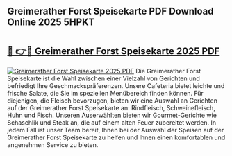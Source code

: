 ## Greimerather Forst Speisekarte PDF Download Online 2025 5HPKT

# <h2><a href="http://gc9th8q.nevu.top/?p=Greimerather+Forst+Speisekarte">🔗 👉🔴 Greimerather Forst Speisekarte 2025 PDF</a></h2>

[![Greimerather Forst Speisekarte 2025 PDF](https://i.imgur.com/dBaPXMq.png)](http://gc9th8q.nevu.top/?p=Greimerather+Forst+Speisekarte)
Die Greimerather Forst Speisekarte ist die Wahl zwischen einer Vielzahl von Gerichten und befriedigt Ihre Geschmackspräferenzen. Unsere Cafeteria bietet leichte und frische Salate, die Sie im speziellen Menübereich finden können. Für diejenigen, die Fleisch bevorzugen, bieten wir eine Auswahl an Gerichten auf der Greimerather Forst Speisekarte an: Rindfleisch, Schweinefleisch, Huhn und Fisch. Unseren Auserwählten bieten wir Gourmet-Gerichte wie Schaschlik und Steak an, die auf einem alten Feuer zubereitet werden. In jedem Fall ist unser Team bereit, Ihnen bei der Auswahl der Speisen auf der Greimerather Forst Speisekarte zu helfen und Ihnen einen komfortablen und angenehmen Service zu bieten.
